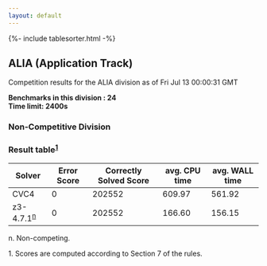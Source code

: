 ```yaml
---
layout: default
---
```

{%- include tablesorter.html -%}

##  ALIA (Application Track)

Competition results for the ALIA division as of Fri Jul 13 00:00:31 GMT

**Benchmarks in this division : 24  
Time limit: 2400s** 

###  Non-Competitive Division 
### Result table<sup><a href="#fn1">1</a></sup>
<table id="parallel" class="result sorted">
<thead><tr class="center">
<th>Solver</th>
             <th>Error Score</th>
             <th>Correctly Solved Score</th>
             <th>avg. CPU time</th>
             <th>avg. WALL time</th>
         </tr></thead><tr>
<td>CVC4</td>
<td>0</td><td>202552</td><td>609.97</td><td>561.92</td></tr><tr>
<td>z3-4.7.1<SUP><a href="#fn">n</a></SUP></td>
<td>0</td><td>202552</td><td>166.60</td><td>156.15</td></tr></table>
 <span id="fn"> n. Non-competing. </span>

 <span id="fn1"> 1. Scores are computed according to Section 7 of the rules. </span>



